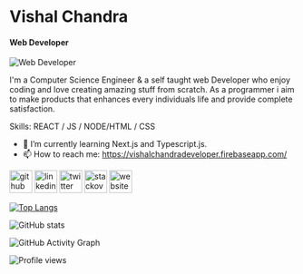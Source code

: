 <!--
**iamvishalchandra/iamvishalchandra** is a ✨ _special_ ✨ repository because its `README.md` (this file) appears on your GitHub profile.-->
# Vishal Chandra
#### Web Developer
![Web Developer](https://pbs.twimg.com/profile_banners/477657965/1448441946/600x200)

I'm a Computer Science Engineer & a self taught web Developer who enjoy coding and love creating amazing stuff from scratch. As a programmer i aim to make products that enhances every individuals life and provide complete satisfaction.

Skills: REACT / JS / NODE/HTML / CSS

<!-- - 🔭 I’m currently working on  clone. -->
- 🌱 I’m currently learning Next.js and Typescript.js.
- 📫 How to reach me: https://vishalchandradeveloper.firebaseapp.com/ 


[<img src='https://cdn.jsdelivr.net/npm/simple-icons@3.0.1/icons/github.svg' alt='github' height='40'>](https://github.com/iamvishalchandra)  [<img src='https://cdn.jsdelivr.net/npm/simple-icons@3.0.1/icons/linkedin.svg' alt='linkedin' height='40'>](https://www.linkedin.com/in/iamvishalchandra/)  [<img src='https://cdn.jsdelivr.net/npm/simple-icons@3.0.1/icons/twitter.svg' alt='twitter' height='40'>](https://twitter.com/ivishalchandra)  [<img src='https://cdn.jsdelivr.net/npm/simple-icons@3.0.1/icons/stackoverflow.svg' alt='stackoverflow' height='40'>](https://stackoverflow.com/users/15270414)  [<img src='https://cdn.jsdelivr.net/npm/simple-icons@3.0.1/icons/icloud.svg' alt='website' height='40'>](https://vishalchandradeveloper.firebaseapp.com/)  

[![Top Langs](https://github-readme-stats.vercel.app/api/top-langs/?username=iamvishalchandra)](https://github.com/anuraghazra/github-readme-stats)

![GitHub stats](https://github-readme-stats.vercel.app/api?username=iamvishalchandra&show_icons=true)  

![GitHub Activity Graph](https://activity-graph.herokuapp.com/graph?username=iamvishalchandra)  

![Profile views](https://gpvc.arturio.dev/iamvishalchandra)  
